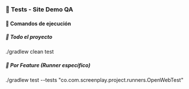 ### 🧪 Tests - Site Demo QA

#### 📌 Comandos de ejecución

##### 🔹 Todo el proyecto
./gradlew clean test

##### 🔹 Por Feature (Runner específico)
./gradlew test --tests "co.com.screenplay.project.runners.OpenWebTest"

